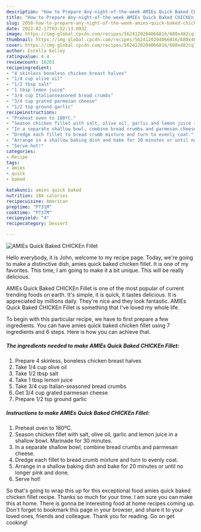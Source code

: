```yaml
---
description: "How to Prepare Any-night-of-the-week AMIEs Quick Baked CHICKEn Fillet"
title: "How to Prepare Any-night-of-the-week AMIEs Quick Baked CHICKEn Fillet"
slug: 2058-how-to-prepare-any-night-of-the-week-amies-quick-baked-chicken-fillet
date: 2022-02-17T03:52:13.093Z
image: https://img-global.cpcdn.com/recipes/5624120204066816/680x482cq70/amies-quick-baked-chicken-fillet-recipe-main-photo.jpg
thumbnail: https://img-global.cpcdn.com/recipes/5624120204066816/680x482cq70/amies-quick-baked-chicken-fillet-recipe-main-photo.jpg
cover: https://img-global.cpcdn.com/recipes/5624120204066816/680x482cq70/amies-quick-baked-chicken-fillet-recipe-main-photo.jpg
author: Estella Kelley
ratingvalue: 4.4
reviewcount: 18203
recipeingredient:
- "4 skinless boneless chicken breast halves"
- "1/4 cup olive oil"
- "1/2 tbsp salt"
- "1 tbsp lemon juice"
- "3/4 cup Italianseasoned bread crumbs"
- "3/4 cup grated parmesan cheese"
- "1/2 tsp ground garlic"
recipeinstructions:
- "Preheat oven to 180ºC."
- "Season chicken fillet with salt, olive oil, garlic and lemon juice in a shallow bowl.  Marinade for 30 minutes."
- "In a separate shallow bowl, combine bread crumbs and parmesan cheese."
- "Dredge each fillet to bread crumb mixture and turn to evenly coat."
- "Arrange in a shallow baking dish and bake for 20 minutes or until no longer pink and done."
- "Serve hot!"
categories:
- Recipe
tags:
- amies
- quick
- baked

katakunci: amies quick baked 
nutrition: 104 calories
recipecuisine: American
preptime: "PT31M"
cooktime: "PT37M"
recipeyield: "4"
recipecategory: Dessert

---
```



![AMIEs Quick Baked CHICKEn Fillet](https://img-global.cpcdn.com/recipes/5624120204066816/680x482cq70/amies-quick-baked-chicken-fillet-recipe-main-photo.jpg)

Hello everybody, it is John, welcome to my recipe page. Today, we're going to make a distinctive dish, amies quick baked chicken fillet. It is one of my favorites. This time, I am going to make it a bit unique. This will be really delicious.

AMIEs Quick Baked CHICKEn Fillet is one of the most popular of current trending foods on earth. It's simple, it is quick, it tastes delicious. It is appreciated by millions daily. They're nice and they look fantastic. AMIEs Quick Baked CHICKEn Fillet is something that I've loved my whole life.




To begin with this particular recipe, we have to first prepare a few ingredients. You can have amies quick baked chicken fillet using 7 ingredients and 6 steps. Here is how you can achieve that.

<!--inarticleads1-->

##### The ingredients needed to make AMIEs Quick Baked CHICKEn Fillet:

1. Prepare 4 skinless, boneless chicken breast halves
1. Take 1/4 cup olive oil
1. Take 1/2 tbsp salt
1. Take 1 tbsp lemon juice
1. Take 3/4 cup Italian-seasoned bread crumbs
1. Get 3/4 cup grated parmesan cheese
1. Prepare 1/2 tsp ground garlic




<!--inarticleads2-->

##### Instructions to make AMIEs Quick Baked CHICKEn Fillet:

1. Preheat oven to 180ºC.
1. Season chicken fillet with salt, olive oil, garlic and lemon juice in a shallow bowl.  Marinade for 30 minutes.
1. In a separate shallow bowl, combine bread crumbs and parmesan cheese.
1. Dredge each fillet to bread crumb mixture and turn to evenly coat.
1. Arrange in a shallow baking dish and bake for 20 minutes or until no longer pink and done.
1. Serve hot!




So that's going to wrap this up for this exceptional food amies quick baked chicken fillet recipe. Thanks so much for your time. I am sure you can make this at home. There is gonna be interesting food at home recipes coming up. Don't forget to bookmark this page in your browser, and share it to your loved ones, friends and colleague. Thank you for reading. Go on get cooking!
